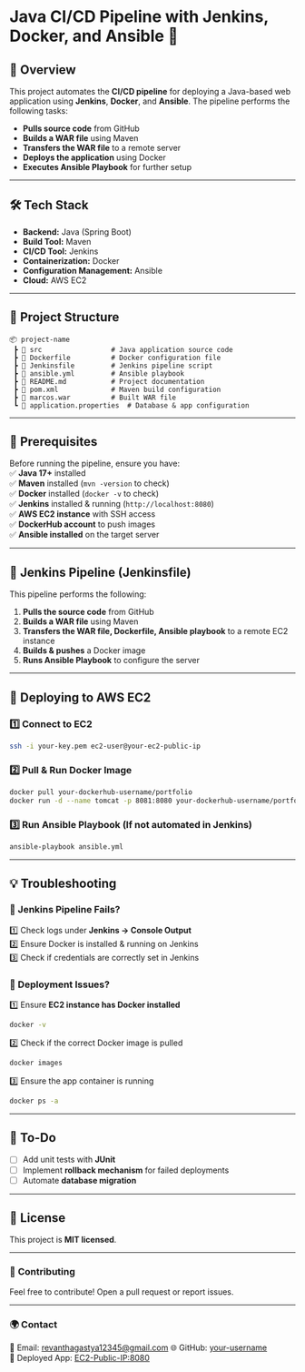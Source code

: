 
# **Java CI/CD Pipeline with Jenkins, Docker, and Ansible** 🚀  

## **📌 Overview**  
This project automates the **CI/CD pipeline** for deploying a Java-based web application using **Jenkins**, **Docker**, and **Ansible**. The pipeline performs the following tasks:  
- **Pulls source code** from GitHub  
- **Builds a WAR file** using Maven  
- **Transfers the WAR file** to a remote server  
- **Deploys the application** using Docker  
- **Executes Ansible Playbook** for further setup  

---

## **🛠️ Tech Stack**  
- **Backend:** Java (Spring Boot)  
- **Build Tool:** Maven  
- **CI/CD Tool:** Jenkins  
- **Containerization:** Docker  
- **Configuration Management:** Ansible  
- **Cloud:** AWS EC2  

---

## **📂 Project Structure**  
```
📦 project-name
 ┣ 📂 src                 # Java application source code
 ┣ 📜 Dockerfile          # Docker configuration file
 ┣ 📜 Jenkinsfile         # Jenkins pipeline script
 ┣ 📜 ansible.yml         # Ansible playbook
 ┣ 📜 README.md           # Project documentation
 ┣ 📜 pom.xml             # Maven build configuration
 ┣ 📜 marcos.war          # Built WAR file
 ┗ 📜 application.properties  # Database & app configuration
```

---

## **🚀 Prerequisites**  
Before running the pipeline, ensure you have:  
✅ **Java 17+** installed  
✅ **Maven** installed (`mvn -version` to check)  
✅ **Docker** installed (`docker -v` to check)  
✅ **Jenkins** installed & running (`http://localhost:8080`)  
✅ **AWS EC2 instance** with SSH access  
✅ **DockerHub account** to push images  
✅ **Ansible installed** on the target server  

---

## **📝 Jenkins Pipeline (Jenkinsfile)**  
This pipeline performs the following:  
1. **Pulls the source code** from GitHub  
2. **Builds a WAR file** using Maven  
3. **Transfers the WAR file, Dockerfile, Ansible playbook** to a remote EC2 instance  
4. **Builds & pushes** a Docker image  
5. **Runs Ansible Playbook** to configure the server  

---

## **🚀 Deploying to AWS EC2**  

### **1️⃣ Connect to EC2**  
```bash
ssh -i your-key.pem ec2-user@your-ec2-public-ip
```

### **2️⃣ Pull & Run Docker Image**  
```bash
docker pull your-dockerhub-username/portfolio
docker run -d --name tomcat -p 8081:8080 your-dockerhub-username/portfolio
```

### **3️⃣ Run Ansible Playbook** (If not automated in Jenkins)  
```bash
ansible-playbook ansible.yml
```



---

## **💡 Troubleshooting**  

### **🔴 Jenkins Pipeline Fails?**  
1️⃣ Check logs under **Jenkins → Console Output**  
2️⃣ Ensure Docker is installed & running on Jenkins  
3️⃣ Check if credentials are correctly set in Jenkins  

### **🔴 Deployment Issues?**  
1️⃣ Ensure **EC2 instance has Docker installed**  
```bash
docker -v
```
2️⃣ Check if the correct Docker image is pulled  
```bash
docker images
```
3️⃣ Ensure the app container is running  
```bash
docker ps -a
```

---

## **📝 To-Do**  
- [ ] Add unit tests with **JUnit**  
- [ ] Implement **rollback mechanism** for failed deployments  
- [ ] Automate **database migration**  

---

## **📜 License**  
This project is **MIT licensed**.  

---

### 🎯 **Contributing**  
Feel free to contribute! Open a pull request or report issues.  

---

### **🌍 Contact**  
📧 Email: revanthagastya12345@gmail.com 
🌐 GitHub: [your-username](https://github.com/Revanth-1707)  
🚀 Deployed App: [EC2-Public-IP:8080](http://your-ec2-public-ip:8081)  

